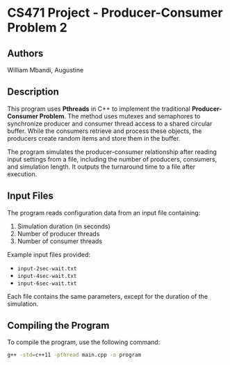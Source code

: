 # CS471 Project - Producer-Consumer Problem 2

## Authors

William Mbandi, Augustine

## Description

This program uses **Pthreads** in C++ to implement the traditional **Producer-Consumer Problem**. The method uses mutexes and semaphores to synchronize producer and consumer thread access to a shared circular buffer. While the consumers retrieve and process these objects, the producers create random items and store them in the buffer. 

The program simulates the producer-consumer relationship after reading input settings from a file, including the number of producers, consumers, and simulation length. It outputs the turnaround time to a file after execution.

## Input Files

The program reads configuration data from an input file containing:
1. Simulation duration (in seconds)
2. Number of producer threads
3. Number of consumer threads

Example input files provided:
- `input-2sec-wait.txt`
- `input-4sec-wait.txt`
- `input-6sec-wait.txt`

Each file contains the same parameters, except for the duration of the simulation.

## Compiling the Program

To compile the program, use the following command:

```bash
g++ -std=c++11 -pthread main.cpp -o program